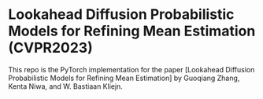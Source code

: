 # Lookahead Diffusion Probabilistic Models for Refining Mean Estimation (CVPR2023)

This repo is the PyTorch implementation for the paper [Lookahead Diffusion Probabilistic Models for Refining Mean Estimation] by Guoqiang Zhang, Kenta Niwa, and W. Bastiaan Kliejn. 
